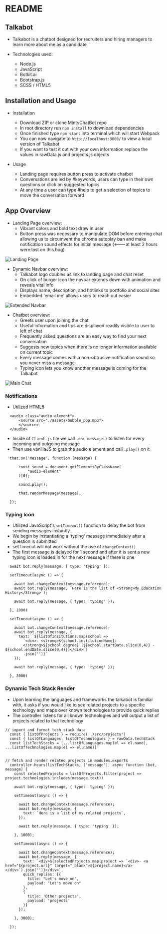 # README

## Talkabot

* Talkabot is a chatbot designed for recruiters and hiring managers to learn more about me as a candidate

* Technologies used:
  * Node.js
  * JavaScript
  * Botkit.ai
  * Bootstrap.js
  * SCSS / HTML5


## Installation and Usage

* Installation
  * Download ZIP or clone MintyChatBot repo
  * In root directory run `npm install` to download dependencies
  * Once finished type `npm start` into terminal which will start Webpack
  * You can now navigate to `http://localhost:3000/` to view a local version of Talkabot
  * If you want to test it out with your own information replace the values in rawData.js and projects.js objects

* Usage
  * Landing page requires button press to activate chatbot
  * Conversations are led by #keywords, users can type in their own questions or click on suggested topics
  * At any time a user can type #help to get a selection of topics to move the conversation forward


## App Overview

* Landing Page overview:
  * Vibrant colors and bold text draw in user
  * Button press was necessary to manipulate DOM before entering chat allowing us to circumvent the chrome autoplay ban and make notification sound effects for initial message (<---at least 2 hours were lost on this bug)
 
![Landing Page](public/assets/landing.png)

* Dynamic Navbar overview:
  * Talkabot logo doubles as link to landing page and chat reset
  * On click of burger icon the navbar extends down with animation and reveals vital info
  * Displays name, description, and hotlinks to portfolio and social sites
  * Embedded 'email me' allows users to reach out easier

![Extended Navbar](public/assets/extendedNavbar.png)

* Chatbot overview:
  * Greets user upon joining the chat 
  * Useful information and tips are displayed readily visible to user to left of chat
  * Frequently asked questions are an easy way to find your next conversation
  * Suggests new topics when there is no longer information available on current topic
  * Every message comes with a non-obtrusive notification sound so you never miss a message
  * Typing icon lets you know another message is coming for the Talkabot

![Main Chat](public/assets/mainChat.png)


### Notifications

* Utilized HTML5 <audio> tag to host a short mp3 clip

```
  <audio class="audio-element">
      <source src="./assets/bubble_pop.mp3">
      </source>
  </audio> 
```
* Inside of `Client.js` file we call `.on('message')` to listen for every incoming and outgoing message
* Then use vanillaJS to grab the audio element and call `.play()` on it

```
  that.on('message', function (message) {

      const sound = document.getElementsByClassName(
          "audio-element"
      )[0];

      sound.play();
      
      that.renderMessage(message);

  });
```

### Typing Icon

  * Utilized JavaScript's `setTimeout()` function to delay the bot from sending messages instantly
  * We begin by instantiating a 'typing' message immediately after a question is submitted
  * setTimeout will not work without the use of `changeContext()`
  * The first message is delayed for 1 second and after it is sent a new typing icon is loaded in for the next message if there is one

```
  await bot.reply(message, { type: 'typing' });
    
  setTimeout(async () => {

    await bot.changeContext(message.reference);
    await bot.reply(message, `Here is the list of <Strong>My Education History</Strong>`);

    await bot.reply(message, { type: 'typing' });

  }, 1000)

  setTimeout(async () => {

    await bot.changeContext(message.reference);
    await bot.reply(message, {
      text: `${listOfInsitutions.map(school =>
        `<div>- <strong>${school.institutionName}:
        </strong>${school.degree} (${school.startDate.slice(0,4)} - ${school.endDate.slice(0,4)})</div>`)
        .join('')}`
    });

    await bot.reply(message, { type: 'typing' });

  }, 3000)
```

### Dynamic Tech Stack Render

  * Upon learning the languages and frameworks the talkabot is familiar with, it asks if you would like to see related projects to a specific technology and maps over known technologies to provide quick replies
  * The controller listens for all known technologies and will output a list of projects related to that technology

```
// import and format tech stack data
  const { listOfProjects } = require('./src/projects')  
  const { listOfLanguages, listOfTechnologies } = rawData.techStack
  const listTechStacks = [...listOfLanguages.map(el => el.name), ...listOfTechnologies.map(el => el.name)]


// fetch and render related projects in modules.exports
  controller.hears(listTechStacks, ['message'], async function (bot, message) {
    const selectedProjects = listOfProjects.filter(project => project.technologies.includes(message.text))

    await bot.reply(message, { type: 'typing' });

    setTimeout(async () => {

      await bot.changeContext(message.reference);
      await bot.reply(message, {
        text: `Here is a list of my related projects`,
      });

      await bot.reply(message, { type: 'typing' });

    }, 1000);
    
    setTimeout(async () => {

      await bot.changeContext(message.reference);
      await bot.reply(message, {
        text: `<div>${selectedProjects.map(project => `<div>- <a href="${project.url}" target="_blank">${project.name}</a></div>`).join('')}</div>`,
        quick_replies: [{
          title: "Let's move on",
          payload: "Let's move on"
        },
        {
          title: 'Other projects',
          payload: 'projects'
        }]
      });
      
    }, 3000);
  
  });
```